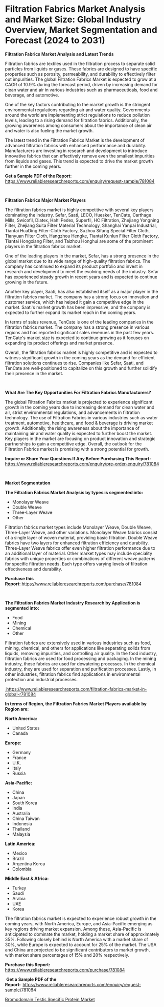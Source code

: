 <p><h1>Filtration Fabrics Market Analysis and Market Size: Global Industry Overview, Market Segmentation and Forecast (2024 to 2031)</h1></p><p><strong>Filtration Fabrics Market Analysis and Latest Trends</strong></p>
<p><p>Filtration fabrics are textiles used in the filtration process to separate solid particles from liquids or gases. These fabrics are designed to have specific properties such as porosity, permeability, and durability to effectively filter out impurities. The global Filtration Fabrics Market is expected to grow at a CAGR of 10.9% during the forecast period, driven by increasing demand for clean water and air in various industries such as pharmaceuticals, food and beverage, and automotive.</p><p>One of the key factors contributing to the market growth is the stringent environmental regulations regarding air and water quality. Governments around the world are implementing strict regulations to reduce pollution levels, leading to a rising demand for filtration fabrics. Additionally, the growing awareness among consumers about the importance of clean air and water is also fueling the market growth.</p><p>The latest trend in the Filtration Fabrics Market is the development of advanced filtration fabrics with enhanced performance and durability. Manufacturers are investing in research and development to introduce innovative fabrics that can effectively remove even the smallest impurities from liquids and gases. This trend is expected to drive the market growth further in the coming years.</p></p>
<p><strong>Get a Sample PDF of the Report:&nbsp;</strong> <a href="https://www.reliableresearchreports.com/enquiry/request-sample/781084">https://www.reliableresearchreports.com/enquiry/request-sample/781084</a></p>
<p>&nbsp;</p>
<p><strong>Filtration Fabrics Major Market Players</strong></p>
<p><p>The filtration fabrics market is highly competitive with several key players dominating the industry. Sefar, Saati, LECO, Huesker, TenCate, Carthage Mills, Swicofil, Diatex, Hahl Pedex, Superfil, HC Filtration, Zhejiang Yongning Filter, Zhejiang Suita Filter Material Technology, Shanghai Yanpai Industrial, Tiantai HuaDing Filter-Cloth Factory, Suzhou Sifang Special Filter Cloth, Tianyuan Filter Cloth, Hangzhou Hengke, Tiantai Kunlun Filter Cloth Factory, Tiantai Hongxiang Filter, and Taizhou Honghui are some of the prominent players in the filtration fabrics market.</p><p>One of the leading players in the market, Sefar, has a strong presence in the global market due to its wide range of high-quality filtration fabrics. The company has continued to expand its product portfolio and invest in research and development to meet the evolving needs of the industry. Sefar has experienced steady growth in recent years and is expected to continue growing in the future.</p><p>Another key player, Saati, has also established itself as a major player in the filtration fabrics market. The company has a strong focus on innovation and customer service, which has helped it gain a competitive edge in the market. Saati's market growth has been impressive, and the company is expected to further expand its market reach in the coming years.</p><p>In terms of sales revenue, TenCate is one of the leading companies in the filtration fabrics market. The company has a strong presence in various regions and has reported significant sales revenues in the past few years. TenCate's market size is expected to continue growing as it focuses on expanding its product offerings and market presence.</p><p>Overall, the filtration fabrics market is highly competitive and is expected to witness significant growth in the coming years as the demand for efficient filtration solutions continues to rise. Companies like Sefar, Saati, and TenCate are well-positioned to capitalize on this growth and further solidify their presence in the market.</p></p>
<p>&nbsp;</p>
<p><strong>What Are The Key Opportunities For Filtration Fabrics Manufacturers?</strong></p>
<p><p>The global Filtration Fabrics market is projected to experience significant growth in the coming years due to increasing demand for clean water and air, strict environmental regulations, and advancements in filtration technology. The use of Filtration Fabrics in various industries such as water treatment, automotive, healthcare, and food & beverage is driving market growth. Additionally, the rising awareness about the importance of maintaining air and water quality is expected to further boost the market. Key players in the market are focusing on product innovation and strategic partnerships to gain a competitive edge. Overall, the outlook for the Filtration Fabrics market is promising with a strong potential for growth.</p></p>
<p><strong>Inquire or Share Your Questions If Any Before Purchasing This Report:</strong> <a href="https://www.reliableresearchreports.com/enquiry/pre-order-enquiry/781084">https://www.reliableresearchreports.com/enquiry/pre-order-enquiry/781084</a></p>
<p>&nbsp;</p>
<p><strong>Market Segmentation</strong></p>
<p><strong>The Filtration Fabrics Market Analysis by types is segmented into:</strong></p>
<p><ul><li>Monolayer Weave</li><li>Double Weave</li><li>Three-Layer Weave</li><li>Other</li></ul></p>
<p><p>Filtration fabrics market types include Monolayer Weave, Double Weave, Three-Layer Weave, and other variations. Monolayer Weave fabrics consist of a single layer of woven material, providing basic filtration. Double Weave fabrics have two layers for enhanced filtration efficiency and durability. Three-Layer Weave fabrics offer even higher filtration performance due to an additional layer of material. Other market types may include speciality fabrics with unique properties or combinations of different weave patterns for specific filtration needs. Each type offers varying levels of filtration effectiveness and durability.</p></p>
<p><strong>Purchase this Report:&nbsp;</strong><a href="https://www.reliableresearchreports.com/purchase/781084">https://www.reliableresearchreports.com/purchase/781084</a></p>
<p>&nbsp;</p>
<p><strong>The Filtration Fabrics Market Industry Research by Application is segmented into:</strong></p>
<p><ul><li>Food</li><li>Mining</li><li>Chemical</li><li>Other</li></ul></p>
<p><p>Filtration fabrics are extensively used in various industries such as food, mining, chemical, and others for applications like separating solids from liquids, removing impurities, and controlling air quality. In the food industry, filtration fabrics are used for food processing and packaging. In the mining industry, these fabrics are used for dewatering processes. In the chemical industry, they are used for separation and purification processes. Lastly, in other industries, filtration fabrics find applications in environmental protection and industrial processes.</p></p>
<p><a href="https://www.reliableresearchreports.com/filtration-fabrics-market-in-global-r781084">&nbsp;https://www.reliableresearchreports.com/filtration-fabrics-market-in-global-r781084</a></p>
<p><strong>In terms of Region, the Filtration Fabrics Market Players available by Region are:</strong></p>
<p>
    <p> <strong> North America: </strong>
        <ul>
            <li>United States</li>
            <li>Canada</li>
        </ul>
        </p> 
    <p> <strong> Europe: </strong>
        <ul>
            <li>Germany</li>
            <li>France</li>
            <li>U.K.</li>
            <li>Italy</li>
            <li>Russia</li>
        </ul>
        </p> 
    <p> <strong> Asia-Pacific: </strong>
        <ul>
            <li>China</li>
            <li>Japan</li>
            <li>South Korea</li>
            <li>India</li>
            <li>Australia</li>
            <li>China Taiwan</li>
            <li>Indonesia</li>
            <li>Thailand</li>
            <li>Malaysia</li>
        </ul>
        </p> 
    <p> <strong> Latin America: </strong>
        <ul>
            <li>Mexico</li>
            <li>Brazil</li>
            <li>Argentina Korea</li>
            <li>Colombia</li>
        </ul>
        </p> 
    <p> <strong> Middle East & Africa: </strong>
        <ul>
            <li>Turkey</li>
            <li>Saudi</li>
            <li>Arabia</li>
            <li>UAE</li>
            <li>Korea</li>
        </ul>
    </p>
    </p>
<p><p>The filtration fabrics market is expected to experience robust growth in the coming years, with North America, Europe, and Asia-Pacific emerging as key regions driving market expansion. Among these, Asia-Pacific is anticipated to dominate the market, holding a market share of approximately 35%. Following closely behind is North America with a market share of 30%, while Europe is expected to account for 25% of the market. The USA and China are projected to be significant contributors to market growth, with market share percentages of 15% and 20% respectively.</p></p>
<p><strong>Purchase this Report: </strong><a href="https://www.reliableresearchreports.com/purchase/781084">https://www.reliableresearchreports.com/purchase/781084</a></p>
<p>&nbsp;<strong>Get a Sample PDF of the Report:&nbsp;&nbsp;</strong><a href="https://www.reliableresearchreports.com/enquiry/request-sample/781084">https://www.reliableresearchreports.com/enquiry/request-sample/781084</a></p>
<p><strong></strong></p>
<p><p><a href="https://github.com/arionmp/Market-Research-Report-List-4/blob/main/bromodomain-testis-specific-protein-market.md">Bromodomain Testis Specific Protein Market</a></p></p>
